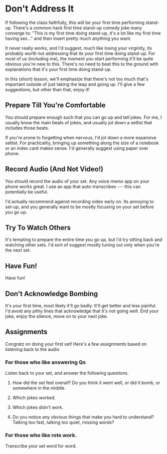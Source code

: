 # Don't Address It

If following the class faithfully, this will be your first time performing stand-up. There's a common hack first time stand-up comedy joke many converge to: "This is my first time doing stand-up, it's a lot like my first time having sex..." and then insert pretty much anything you want. 

It never really works, and I'd suggest, much like losing your virginity, its probably worth not addressing that its your first time doing stand-up. For most of us (including me), the moment you start performing it'll be quite obvious you're new to this. There's no need to beat this to the ground with explanations that it's your first time doing stand-up.

In this (short) lesson, we'll emphasize that there's not too much that's important outside of just taking the leap and going up. I'll give a few suggestions, but other than that, enjoy it!  

## Prepare Till You're Comfortable

You should prepare enough such that you can go up and tell jokes. For me, I usually know the main beats of jokes, and usually jot down a setlist that includes those beats. 

If you're prone to forgetting when nervous, I'd jot down a more expansive setlist. For practicality, bringing up something along the size of a notebook or an index card makes sense. I'd generally suggest using paper over phone. 

## Record Audio (And Not Video!)

You should record the audio of your set. Any voice memo app on your phone works great. I use an app that auto-transcribes --- this can potentially be useful.

I'd actually recommend against recording video early on. Its annoying to set-up, and you generally want to be mostly focusing on your set before you go up.

## Try To Watch Others

It's tempting to prepare the entire time you go up, but I'd try sitting back and watching other sets. I'd sort of suggest mostly tuning out only when you're the next set.

## Have Fun!

Have fun!

## Don't Acknowledge Bombing

It's your first time, most likely it'll go badly. It'll get better and less painful. I'd avoid any pithy lines that acknowledge that it's not going well. End your joke, enjoy the silence, move on to your next joke.

## Assignments

Congratz on doing your first set! Here's a few assignments based on listening back to the audio

### For those who like answering Qs

Listen back to your set, and answer the following questions.

1) How did the set feel overall? Do you think it went well, or did it bomb, or somewhere in the middle.

2) Which jokes worked.

3) Which jokes didn't work.

4) Do you notice any obvious things that make you hard to understand? Talking too fast, talking too quiet, missing words?

### For those who like rote work.

Transcribe your set word for word.

